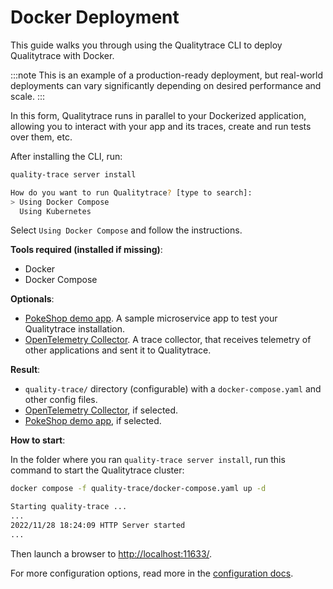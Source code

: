 # Docker Deployment

This guide walks you through using the Qualitytrace CLI to deploy Qualitytrace with Docker.

:::note
This is an example of a production-ready deployment, but real-world deployments can vary significantly depending on desired performance and scale.
:::

In this form, Qualitytrace runs in parallel to your Dockerized application,
allowing you to interact with your app and its traces, create and run tests over them, etc.

After installing the CLI, run:

```bash
quality-trace server install
```

```bash title="Expected output"
How do you want to run Qualitytrace? [type to search]:
> Using Docker Compose
  Using Kubernetes
```

Select `Using Docker Compose` and follow the instructions.

**Tools required (installed if missing)**:

- Docker
- Docker Compose

**Optionals**:

- [PokeShop demo app](https://github.com/kubeshop/pokeshop/). A sample microservice app to test your Qualitytrace installation.
- [OpenTelemetry Collector](https://opentelemetry.io/docs/collector/). A trace collector, that receives telemetry of other applications and sent it to Qualitytrace.

**Result**:

- `quality-trace/` directory (configurable) with a `docker-compose.yaml` and other config files.
- [OpenTelemetry Collector](https://opentelemetry.io/docs/collector/), if selected.
- [PokeShop demo app](https://github.com/kubeshop/pokeshop/), if selected.

**How to start**:

In the folder where you ran `quality-trace server install`, run this command to start the Qualitytrace cluster:

```bash
docker compose -f quality-trace/docker-compose.yaml up -d
```

```bash title="Condensed expected output from the Qualitytrace container:"
Starting quality-trace ...
...
2022/11/28 18:24:09 HTTP Server started
...
```

Then launch a browser to [http://localhost:11633/](http://localhost:11633/).

For more configuration options, read more in the [configuration docs](../configuration/overview.md).
